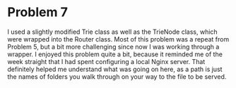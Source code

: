 # Problem 7

I used a slightly modified Trie class as well as the TrieNode class, which were wrapped into the Router class. Most of this problem was a repeat from Problem 5, but a bit more challenging since now I was working through a wrapper. I enjoyed this problem quite a bit, because it reminded me of the week straight that I had spent configuring a local Nginx server. That definitely helped me understand what was going on here, as a path is just the names of folders you walk through on your way to the file to be served.